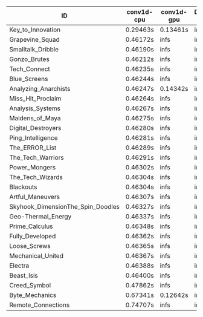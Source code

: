 |ID|conv1d-cpu|conv1d-gpu|DWSPConv2D-gpu|gemm-gpu|avg|
|-|-|-|-|-|-|
|Key_to_Innovation|0.29463s|0.13461s|infs|4.46456s|infs|
|Grapevine_Squad|0.46172s|infs|infs|4.46245s|infs|
|Smalltalk_Dribble|0.46190s|infs|infs|4.42599s|infs|
|Gonzo_Brutes|0.46212s|infs|infs|4.46451s|infs|
|Tech_Connect|0.46235s|infs|infs|4.46810s|infs|
|Blue_Screens|0.46244s|infs|infs|4.45425s|infs|
|Analyzing_Anarchists|0.46247s|0.14342s|infs|4.45838s|infs|
|Miss_Hit_Proclaim|0.46264s|infs|infs|4.42683s|infs|
|Analysis_Systems|0.46267s|infs|infs|4.46598s|infs|
|Maidens_of_Maya|0.46275s|infs|infs|4.47331s|infs|
|Digital_Destroyers|0.46280s|infs|infs|4.44887s|infs|
|Ping_Intelligence|0.46281s|infs|infs|4.47791s|infs|
|The_ERROR_List|0.46289s|infs|infs|4.48885s|infs|
|The_Tech_Warriors|0.46291s|infs|infs|4.46560s|infs|
|Power_Mongers|0.46302s|infs|infs|4.48001s|infs|
|The_Tech_Wizards|0.46304s|infs|infs|4.48404s|infs|
|Blackouts|0.46304s|infs|infs|4.46046s|infs|
|Artful_Maneuvers|0.46307s|infs|infs|4.46674s|infs|
|Skyhook_DimensionThe_Spin_Doodles|0.46327s|infs|infs|4.48852s|infs|
|Geo-Thermal_Energy|0.46337s|infs|infs|4.46209s|infs|
|Prime_Calculus|0.46348s|infs|infs|4.49071s|infs|
|Fully_Developed|0.46362s|infs|infs|4.43382s|infs|
|Loose_Screws|0.46365s|infs|infs|4.46250s|infs|
|Mechanical_United|0.46367s|infs|infs|4.49430s|infs|
|Electra|0.46388s|infs|infs|4.45587s|infs|
|Beast_Isis|0.46400s|infs|infs|4.48500s|infs|
|Creed_Symbol|0.47862s|infs|infs|4.43172s|infs|
|Byte_Mechanics|0.67341s|0.12642s|infs|4.43329s|infs|
|Remote_Connections|0.74707s|infs|infs|4.46830s|infs|

